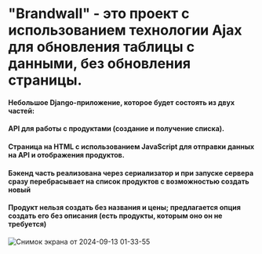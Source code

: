 # "Brandwall" - это проект с использованием технологии Ajax для обновления таблицы с данными, без обновления страницы.
#### Небольшое Django-приложение, которое будет состоять из двух частей:
#### API для работы с продуктами (создание и получение списка).
#### Страница на HTML с использованием JavaScript для отправки данных на API и отображения продуктов.
#### Бэкенд часть реализована через сериализатор и при запуске сервера сразу перебрасывает на список продуктов с возможностью создать новый
#### Продукт нельзя создать без названия и цены; предлагается опция создать его без описания (есть продукты, которым оно он не требуется)
![Снимок экрана от 2024-09-13 01-33-55](https://github.com/user-attachments/assets/134eb68a-b9c2-485e-a979-f1a56a206f3f)


    

    
